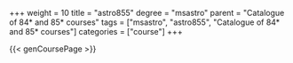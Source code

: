 +++
weight = 10
title = "astro855"
degree = "msastro"
parent = "Catalogue of 84* and 85* courses"
tags = ["msastro", "astro855", "Catalogue of 84* and 85* courses"]
categories = ["course"]
+++

{{< genCoursePage >}}
